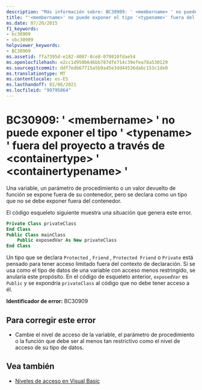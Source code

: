 ```yaml
---
description: "Más información sobre: BC30909: ' <membername> ' no puede exponer el tipo ' <typename> ' fuera del proyecto mediante <containertype> '<containertypename>"
title: "'<membername>' no puede exponer el tipo '<typename>' fuera del proyecto mediante <containertype> '<containertypename>'"
ms.date: 07/20/2015
f1_keywords:
- bc30909
- vbc30909
helpviewer_keywords:
- BC30909
ms.assetid: ffa7395d-e182-4087-8ce8-079810fdae54
ms.openlocfilehash: e2cc1d950b646bb787dfe714c39efea78a530129
ms.sourcegitcommit: ddf7edb67715a5b9a45e3dd44536dabc153c1de0
ms.translationtype: MT
ms.contentlocale: es-ES
ms.lasthandoff: 02/06/2021
ms.locfileid: "99795864"
---
```

# <a name="bc30909-membername-cannot-expose-type-typename-outside-the-project-through-containertype-containertypename"></a>BC30909: ' \<membername> ' no puede exponer el tipo ' \<typename> ' fuera del proyecto a través de \<containertype> ' \<containertypename> '

Una variable, un parámetro de procedimiento o un valor devuelto de función se expone fuera de su contenedor, pero se declara como un tipo que no se debe exponer fuera del contenedor.

 El código esqueleto siguiente muestra una situación que genera este error.

```vb
Private Class privateClass
End Class
Public Class mainClass
    Public exposedVar As New privateClass
End Class
```

 Un tipo que se declara `Protected` , `Friend` , `Protected Friend` o `Private` está pensado para tener acceso limitado fuera del contexto de declaración. Si se usa como el tipo de datos de una variable con acceso menos restringido, se anularía este propósito. En el código de esqueleto anterior, `exposedVar` es `Public` y se expondría `privateClass` al código que no debe tener acceso a él.

 **Identificador de error:** BC30909

## <a name="to-correct-this-error"></a>Para corregir este error

- Cambie el nivel de acceso de la variable, el parámetro de procedimiento o la función que debe ser al menos tan restrictivo como el nivel de acceso de su tipo de datos.

## <a name="see-also"></a>Vea también

- [Niveles de acceso en Visual Basic](../../programming-guide/language-features/declared-elements/access-levels.md)
